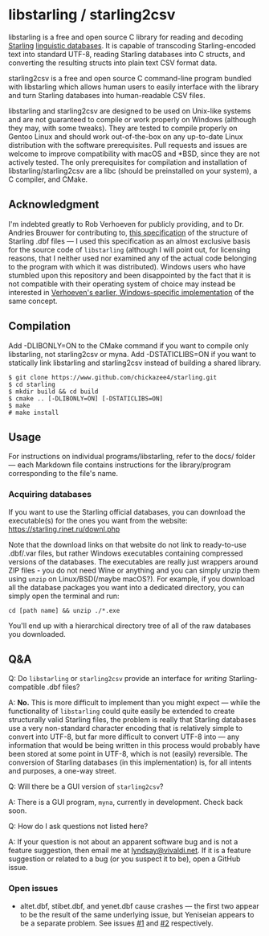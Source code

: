 # libstarling / starling2csv

libstarling is a free and open source C library for reading and decoding [Starling](https://starling.rinet.ru/index2.php?lan=en) [linguistic databases](https://starling.rinet.ru/downl.php). It is capable of transcoding Starling-encoded text into standard UTF-8, reading Starling databases into C structs, and converting the resulting structs into plain text CSV format data.

starling2csv is a free and open source C command-line program bundled with libstarling which allows human users to easily interface with the library and turn Starling databases into human-readable CSV files.

libstarling and starling2csv are designed to be used on Unix-like systems and are not guaranteed to compile or work properly on Windows (although they may, with some tweaks). They are tested to compile properly on Gentoo Linux and should work out-of-the-box on any up-to-date Linux distribution with the software prerequisites. Pull requests and issues are welcome to improve compatibility with macOS and \*BSD, since they are not actively tested. The only prerequisites for compilation and installation of libstarling/starling2csv are a libc (should be preinstalled on your system), a C compiler, and CMake.

## Acknowledgment

I'm indebted greatly to Rob Verhoeven for publicly providing, and to Dr. Andries Brouwer for contributing to, [this specification](https://github.com/rhaver/starling/blob/master/doc/starling-dbf.pdf) of the structure of Starling .dbf files — I used this specification as an almost exclusive basis for the source code of `libstarling` (although I will point out, for licensing reasons, that I neither used nor examined any of the actual code belonging to the program with which it was distributed). Windows users who have stumbled upon this repository and been disappointed by the fact that it is not compatible with their operating system of choice may instead be interested in [Verhoeven's earlier, Windows-specific implementation](https://github.com/rhaver/starling) of the same concept.

## Compilation

Add -DLIBONLY=ON to the CMake command if you want to compile only libstarling, not starling2csv or myna. Add -DSTATICLIBS=ON if you want to statically link libstarling and starling2csv instead of building a shared library. 

    $ git clone https://www.github.com/chickazee4/starling.git
    $ cd starling
    $ mkdir build && cd build
    $ cmake .. [-DLIBONLY=ON] [-DSTATICLIBS=ON]
    $ make
    # make install

## Usage

For instructions on individual programs/libstarling, refer to the docs/ folder — each Markdown file contains instructions for the library/program corresponding to the file's name.

### Acquiring databases

If you want to use the Starling official databases, you can download the executable(s) for the ones you want from the website: https://starling.rinet.ru/downl.php

Note that the download links on that website do not link to ready-to-use .dbf/.var files, but rather Windows executables containing compressed versions of the databases. The executables are really just wrappers around ZIP files - you do not need Wine or anything and you can simply unzip them using `unzip` on Linux/BSD(/maybe macOS?). For example, if you download all the database packages you want into a dedicated directory, you can simply open the terminal and run:

    cd [path name] && unzip ./*.exe

You'll end up with a hierarchical directory tree of all of the raw databases you downloaded.

## Q&A

Q: Do `libstarling` or `starling2csv` provide an interface for *writing* Starling-compatible .dbf files?

A: **No.** This is more difficult to implement than you might expect — while the functionality of `libstarling` could quite easily be extended to create structurally valid Starling files, the problem is really that Starling databases use a very non-standard character encoding that is relatively simple to convert into UTF-8, but far more difficult to convert UTF-8 into — any information that would be being written in this process would probably have been stored at some point in UTF-8, which is not (easily) reversible. The conversion of Starling databases (in this implementation) is, for all intents and purposes, a one-way street.

Q: Will there be a GUI version of `starling2csv`?

A: There is a GUI program, `myna`, currently in development. Check back soon.

Q: How do I ask questions not listed here?

A: If your question is not about an apparent software bug and is not a feature suggestion, then email me at <lyndsay@vivaldi.net>. If it is a feature suggestion or related to a bug (or you suspect it to be), open a GitHub issue.

### Open issues

* altet.dbf, stibet.dbf, and yenet.dbf cause crashes — the first two appear to be the result of the same underlying issue, but Yeniseian appears to be a separate problem. See issues [#1](https://github.com/chickazee4/starling/issues/1) and [#2](https://github.com/chickazee4/starling/issues/2) respectively.